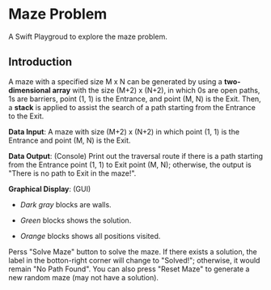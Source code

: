 # Maze Problem

 A Swift Playgroud to explore the maze problem.

## Introduction

A maze with a specified size M x N can be generated by using a **two-dimensional array** with the size (M+2) x (N+2), in which 0s are open paths, 1s are barriers, point (1, 1) is the Entrance, and point (M, N) is the Exit. Then, a **stack** is applied to assist the search of a path starting from the Entrance to the Exit.
 
 **Data Input**:
 A maze with size (M+2) x (N+2) in which point (1, 1) is the Entrance and point (M, N) is the Exit.
 
 **Data Output**: (Console)
 Print out the traversal route if there is a path starting from the Entrance point (1, 1) to Exit point (M, N); otherwise, the output is "There is no path to Exit in the maze!".
 
 **Graphical Display**: (GUI)
 
 - *Dark gray* blocks are walls.
 
 - *Green* blocks shows the solution.
 
 - *Orange* blocks shows all positions visited.
 
 Perss "Solve Maze" button to solve the maze. If there exists a solution, the label in the botton-right corner will change to "Solved!"; otherwise, it would remain "No Path Found".
 You can also press "Reset Maze" to generate a new random maze (may not have a solution).
